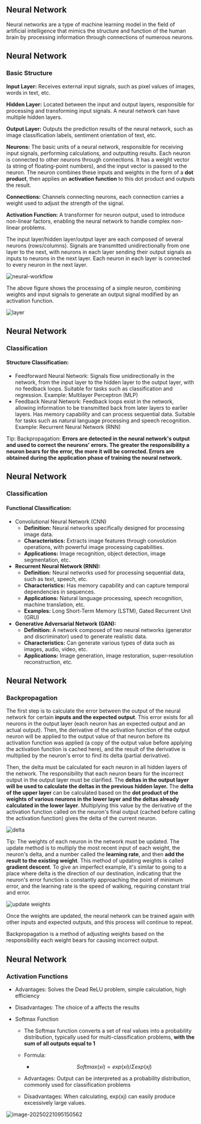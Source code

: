 ## Neural Network

Neural networks are a type of machine learning model in the field of artificial intelligence that mimics the structure and function of the human brain by processing information through connections of numerous neurons.

## Neural Network
### Basic Structure

**Input Layer:** Receives external input signals, such as pixel values of images, words in text, etc.

**Hidden Layer:** Located between the input and output layers, responsible for processing and transforming input signals. A neural network can have multiple hidden layers.

**Output Layer:** Outputs the prediction results of the neural network, such as image classification labels, sentiment orientation of text, etc.

**Neurons:** The basic units of a neural network, responsible for receiving input signals, performing calculations, and outputting results. Each neuron is connected to other neurons through connections. It has a weight vector (a string of floating-point numbers), and the input vector is passed to the neuron. The neuron combines these inputs and weights in the form of a **dot product**, then applies an **activation function** to this dot product and outputs the result.

**Connections:** Channels connecting neurons, each connection carries a weight used to adjust the strength of the signal.

**Activation Function:** A transformer for neuron output, used to introduce non-linear factors, enabling the neural network to handle complex non-linear problems.

The input layer/hidden layer/output layer are each composed of several neurons (rows/columns). Signals are transmitted unidirectionally from one layer to the next, with neurons in each layer sending their output signals as inputs to neurons in the next layer. Each neuron in each layer is connected to every neuron in the next layer.

![neural-workflow](./images/neural-network-wrokflow.jpg)

The above figure shows the processing of a simple neuron, combining weights and input signals to generate an output signal modified by an activation function.

![layer](./images/layer.jpg)

## Neural Network
### Classification
#### Structure Classification:

* Feedforward Neural Network: Signals flow unidirectionally in the network, from the input layer to the hidden layer to the output layer, with no feedback loops. Suitable for tasks such as classification and regression. Example: Multilayer Perceptron (MLP)
* Feedback Neural Network: Feedback loops exist in the network, allowing information to be transmitted back from later layers to earlier layers. Has memory capability and can process sequential data. Suitable for tasks such as natural language processing and speech recognition. Example: Recurrent Neural Network (RNN)

Tip: Backpropagation: **Errors are detected in the neural network's output and used to correct the neurons' errors. The greater the responsibility a neuron bears for the error, the more it will be corrected. Errors are obtained during the application phase of training the neural network.**

## Neural Network
### Classification
#### Functional Classification:

* Convolutional Neural Network (CNN)
  * **Definition:** Neural networks specifically designed for processing image data.
  * **Characteristics:** Extracts image features through convolution operations, with powerful image processing capabilities.
  * **Applications:** Image recognition, object detection, image segmentation, etc.
* **Recurrent Neural Network (RNN):**
  - **Definition:** Neural networks used for processing sequential data, such as text, speech, etc.
  - **Characteristics:** Has memory capability and can capture temporal dependencies in sequences.
  - **Applications:** Natural language processing, speech recognition, machine translation, etc.
  - **Examples:** Long Short-Term Memory (LSTM), Gated Recurrent Unit (GRU)
* **Generative Adversarial Network (GAN):**
  - **Definition:** A network composed of two neural networks (generator and discriminator) used to generate realistic data.
  - **Characteristics:** Can generate various types of data such as images, audio, video, etc.
  - **Applications:** Image generation, image restoration, super-resolution reconstruction, etc.

## Neural Network
### Backpropagation

The first step is to calculate the error between the output of the neural network for certain **inputs and the expected output**. This error exists for all neurons in the output layer (each neuron has an expected output and an actual output). Then, the derivative of the activation function of the output neuron will be applied to the output value of that neuron before its activation function was applied (a copy of the output value before applying the activation function is cached here), and the result of the derivative is multiplied by the neuron's error to find its delta (partial derivative).

Then, the delta must be calculated for each neuron in all hidden layers of the network. The responsibility that each neuron bears for the incorrect output in the output layer must be clarified. The **deltas in the output layer will be used to calculate the deltas in the previous hidden layer.** The **delta of the upper layer** can be calculated based on the **dot product of the weights of various neurons in the lower layer and the deltas already calculated in the lower layer**. Multiplying this value by the derivative of the activation function called on the neuron's final output (cached before calling the activation function) gives the delta of the current neuron.

![delta](./images/calculate-delta.jpg)

Tip: The weights of each neuron in the network must be updated. The update method is to multiply the most recent input of each weight, the neuron's delta, and a number called the **learning rate**, and then **add the result to the existing weight**. This method of updating weights is called **gradient descent**. To give an imperfect example, it's similar to going to a place where delta is the direction of our destination, indicating that the neuron's error function is constantly approaching the point of minimum error, and the learning rate is the speed of walking, requiring constant trial and error.

![update weights](./images/update-weights.jpg)

Once the weights are updated, the neural network can be trained again with other inputs and expected outputs, and this process will continue to repeat.

Backpropagation is a method of adjusting weights based on the responsibility each weight bears for causing incorrect output.

## Neural Network
### Activation Functions
  * Advantages: Solves the Dead ReLU problem, simple calculation, high efficiency

  * Disadvantages: The choice of a affects the results

* Softmax Function

  * The Softmax function converts a set of real values into a probability distribution, typically used for multi-classification problems, **with the sum of all outputs equal to 1**

  * Formula:

    * $$
      Softmax(xi) = exp(xi) / Σ exp(xj)
      $$

  * Advantages: Output can be interpreted as a probability distribution, commonly used for classification problems

  * Disadvantages: When calculating, exp(xj) can easily produce excessively large values.

![image-20250221095150562](./images/activation-functions.png)
